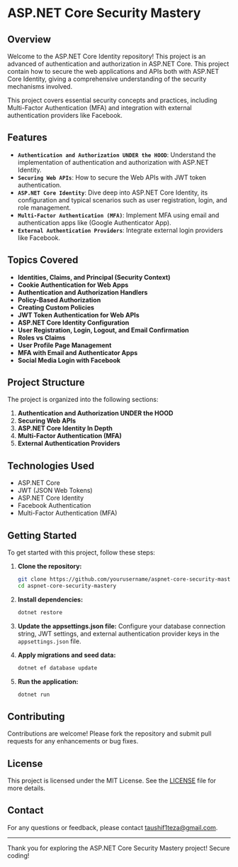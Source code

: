 # ASP.NET Core Security Mastery

## Overview

Welcome to the ASP.NET Core Identity repository! This project is an advanced of authentication and authorization in ASP.NET Core. This project contain how to secure the web applications and APIs both with ASP.NET Core Identity, giving a comprehensive understanding of the security mechanisms involved.

This project covers essential security concepts and practices, including Multi-Factor Authentication (MFA) and integration with external authentication providers like Facebook.

## Features

- **`Authentication and Authorization UNDER the HOOD`**: Understand the implementation of authentication and authorization with ASP.NET Identity.
- **`Securing Web APIs`**: How to secure the Web APIs with JWT token authentication.
- **`ASP.NET Core Identity`**: Dive deep into ASP.NET Core Identity, its configuration and typical scenarios such as user registration, login, and role management.
- **`Multi-Factor Authentication (MFA)`**: Implement MFA using email and authentication apps like (Google Authenticator App).
- **`External Authentication Providers`**: Integrate external login providers like Facebook.

## Topics Covered

- **Identities, Claims, and Principal (Security Context)**
- **Cookie Authentication for Web Apps**
- **Authentication and Authorization Handlers**
- **Policy-Based Authorization**
- **Creating Custom Policies**
- **JWT Token Authentication for Web APIs**
- **ASP.NET Core Identity Configuration**
- **User Registration, Login, Logout, and Email Confirmation**
- **Roles vs Claims**
- **User Profile Page Management**
- **MFA with Email and Authenticator Apps**
- **Social Media Login with Facebook**

## Project Structure

The project is organized into the following sections:

1. **Authentication and Authorization UNDER the HOOD**
2. **Securing Web APIs**
3. **ASP.NET Core Identity In Depth**
4. **Multi-Factor Authentication (MFA)**
5. **External Authentication Providers**

## Technologies Used

- ASP.NET Core
- JWT (JSON Web Tokens)
- ASP.NET Core Identity
- Facebook Authentication
- Multi-Factor Authentication (MFA)

## Getting Started

To get started with this project, follow these steps:

1. **Clone the repository:**
    ```bash
    git clone https://github.com/yourusername/aspnet-core-security-mastery.git
    cd aspnet-core-security-mastery
    ```

2. **Install dependencies:**
    ```bash
    dotnet restore
    ```

3. **Update the appsettings.json file:**
    Configure your database connection string, JWT settings, and external authentication provider keys in the `appsettings.json` file.

4. **Apply migrations and seed data:**
    ```bash
    dotnet ef database update
    ```

5. **Run the application:**
    ```bash
    dotnet run
    ```

## Contributing

Contributions are welcome! Please fork the repository and submit pull requests for any enhancements or bug fixes.

## License

This project is licensed under the MIT License. See the [LICENSE](LICENSE) file for more details.

## Contact

For any questions or feedback, please contact taushif1teza@gmail.com.

---

Thank you for exploring the ASP.NET Core Security Mastery project! Secure coding!
